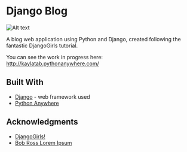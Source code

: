 # Django Blog

![Alt text](https://i.imgur.com/9WYOy2N.png "Screenshot of app")

A blog web application using Python and Django, created following the fantastic DjangoGirls tutorial.

You can see the work in progress here: http://kaylatab.pythonanywhere.com/


## Built With

* [Django](https://docs.djangoproject.com/en/2.0/) - web framework used
* [Python Anywhere](https://www.pythonanywhere.com)


## Acknowledgments

* [DjangoGirls!](https://tutorial.djangogirls.org/en/) 
* [Bob Ross Lorem Ipsum](http://www.bobrosslipsum.com/)

